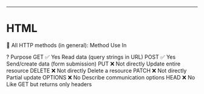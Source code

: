 
---
# HTML  

🧾 All HTTP methods (in general):
    Method	Use In <form>?	Purpose
    GET	✅ Yes	Read data (query strings in URL)
    POST	✅ Yes	Send/create data (form submission)
    PUT	❌ Not directly	Update entire resource
    DELETE	❌ Not directly	Delete a resource
    PATCH	❌ Not directly	Partial update
    OPTIONS	❌ No	Describe communication options
    HEAD	❌ No	Like GET but returns only headers
